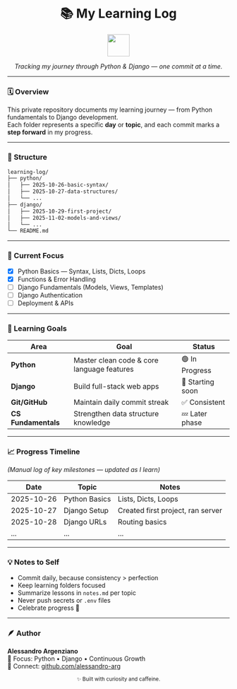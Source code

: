 <h1 align="center">📚 My Learning Log</h1>

<p align="center">
  <img src="https://skillicons.dev/icons?i=python,django,github" height="50" />
</p>

<p align="center">
  <em>Tracking my journey through Python & Django — one commit at a time.</em>
</p>

---

### 🗓️ Overview

This private repository documents my learning journey — from Python fundamentals to Django development.  
Each folder represents a specific **day** or **topic**, and each commit marks a **step forward** in my progress.

---

### 🧩 Structure

```bash
learning-log/
├── python/
│   ├── 2025-10-26-basic-syntax/
│   ├── 2025-10-27-data-structures/
│   └── ...
├── django/
│   ├── 2025-10-29-first-project/
│   ├── 2025-11-02-models-and-views/
│   └── ...
└── README.md
```

---

### 🚀 Current Focus

- [x] Python Basics — Syntax, Lists, Dicts, Loops  
- [x] Functions & Error Handling  
- [ ] Django Fundamentals (Models, Views, Templates)  
- [ ] Django Authentication  
- [ ] Deployment & APIs  

---

### 🧭 Learning Goals

| Area | Goal | Status |
|------|------|--------|
| **Python** | Master clean code & core language features | 🟢 In Progress |
| **Django** | Build full-stack web apps | 🔄 Starting soon |
| **Git/GitHub** | Maintain daily commit streak | ✅ Consistent |
| **CS Fundamentals** | Strengthen data structure knowledge | 💤 Later phase |

---

### 📈 Progress Timeline
*(Manual log of key milestones — updated as I learn)*

| Date | Topic | Notes |
|------|--------|-------|
| 2025-10-26 | Python Basics | Lists, Dicts, Loops |
| 2025-10-27 | Django Setup | Created first project, ran server |
| 2025-10-28 | Django URLs | Routing basics |
| ... | ... | ... |

---

### 💡 Notes to Self

- Commit daily, because consistency > perfection  
- Keep learning folders focused  
- Summarize lessons in `notes.md` per topic  
- Never push secrets or `.env` files  
- Celebrate progress 🎉  

---

### 🪶 Author

**Alessandro Argenziano**  
🎯 Focus: Python • Django • Continuous Growth  
💬 Connect: [github.com/alessandro-arg](https://github.com/alessandro-arg)


<p align="center">
  <sub>✨ Built with curiosity and caffeine.</sub>
</p>

